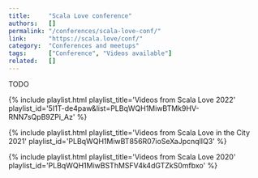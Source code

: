 ```yaml
---
title:     "Scala Love conference"
authors:   []
permalink: "/conferences/scala-love-conf/"
link:      "https://scala.love/conf/"
category:  "Conferences and meetups"
tags:      ["Conference", "Videos available"]
related:   []
---
```


TODO

{% include playlist.html playlist_title='Videos from Scala Love 2022' playlist_id='5I1T-de4paw&list=PLBqWQH1MiwBTMk9HV-RNN7sQpB9ZPi_Az' %}

{% include playlist.html playlist_title='Videos from Scala Love in the City 2021' playlist_id='PLBqWQH1MiwBT856R07ioSeXaJpcnqlIQ3' %}

{% include playlist.html playlist_title='Videos from Scala Love 2020' playlist_id='PLBqWQH1MiwBSThMSFV4k4dGTZkS0mfbxo' %}
